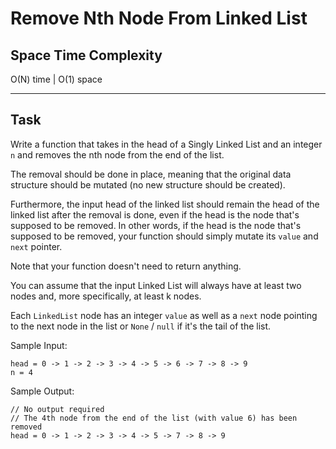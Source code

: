 # Remove Nth Node From Linked List

## Space Time Complexity

O(N) time | O(1) space

---

## Task

Write a function that takes in the head of a Singly Linked List and an integer `n` and removes the nth node from the end of the list.

The removal should be done in place, meaning that the original data structure should be mutated (no new structure should be created).

Furthermore, the input head of the linked list should remain the head of the linked list after the removal is done, even if the head is the node that's supposed to be removed. In other words, if the head is the node that's supposed to be removed, your function should simply mutate its `value` and `next` pointer.

Note that your function doesn't need to return anything.

You can assume that the input Linked List will always have at least two nodes and, more specifically, at least k nodes.

Each `LinkedList` node has an integer `value` as well as a `next` node pointing to the next node in the list or `None` / `null` if it's the tail of the list.

Sample Input:

```
head = 0 -> 1 -> 2 -> 3 -> 4 -> 5 -> 6 -> 7 -> 8 -> 9
n = 4
```

Sample Output:

```
// No output required
// The 4th node from the end of the list (with value 6) has been removed
head = 0 -> 1 -> 2 -> 3 -> 4 -> 5 -> 7 -> 8 -> 9
```
